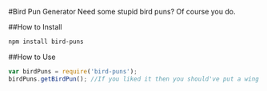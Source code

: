 #Bird Pun Generator
Need some stupid bird puns? Of course you do.

##How to Install

```bash
npm install bird-puns
```
##How to Use

```js
var birdPuns = require('bird-puns');
birdPuns.getBirdPun(); //If you liked it then you should've put a wing on it
```
